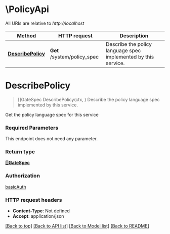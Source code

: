 # \PolicyApi

All URIs are relative to *http://localhost*

Method | HTTP request | Description
------------- | ------------- | -------------
[**DescribePolicy**](PolicyApi.md#DescribePolicy) | **Get** /system/policy_spec | Describe the policy language spec implemented by this service.


# **DescribePolicy**
> []GateSpec DescribePolicy(ctx, )
Describe the policy language spec implemented by this service.

Get the policy language spec for this service

### Required Parameters
This endpoint does not need any parameter.

### Return type

[**[]GateSpec**](GateSpec.md)

### Authorization

[basicAuth](../README.md#basicAuth)

### HTTP request headers

 - **Content-Type**: Not defined
 - **Accept**: application/json

[[Back to top]](#) [[Back to API list]](../README.md#documentation-for-api-endpoints) [[Back to Model list]](../README.md#documentation-for-models) [[Back to README]](../README.md)


